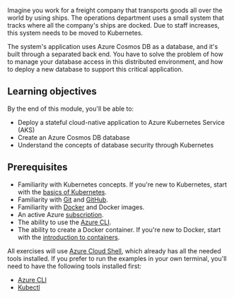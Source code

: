 Imagine you work for a freight company that transports goods all over the world by using ships. The operations department uses a small system that tracks where all the company's ships are docked. Due to staff increases, this system needs to be moved to Kubernetes.

The system's application uses Azure Cosmos DB as a database, and it's built through a separated back end. You have to solve the problem of how to manage your database access in this distributed environment, and how to deploy a new database to support this critical application.

## Learning objectives

By the end of this module, you'll be able to:

- Deploy a stateful cloud-native application to Azure Kubernetes Service (AKS)
- Create an Azure Cosmos DB database
- Understand the concepts of database security through Kubernetes

## Prerequisites

- Familiarity with Kubernetes concepts. If you're new to Kubernetes, start with the [basics of Kubernetes](https://azure.microsoft.com/topic/what-is-kubernetes).
- Familiarity with [Git](https://docs.microsoft.com/contribute/git-github-fundamentals) and [GitHub](https://github.com).
- Familiarity with [Docker](https://docker.com) and Docker images.
- An active Azure [subscription](https://azure.microsoft.com/free/services/kubernetes-service).
- The ability to use the [Azure CLI](https://docs.microsoft.com/azure/aks/kubernetes-walkthrough).
- The ability to create a Docker container. If you're new to Docker, start with the [introduction to containers](https://docs.microsoft.com/learn/modules/intro-to-containers/).

All exercises will use [Azure Cloud Shell](https://docs.microsoft.com/azure/cloud-shell/overview), which already has all the needed tools installed. If you prefer to run the examples in your own terminal, you'll need to have the following tools installed first:
- [Azure CLI](https://docs.microsoft.com/azure/aks/kubernetes-walkthrough)
- [Kubectl](https://docs.microsoft.com/azure/aks/kubernetes-walkthrough#connect-to-the-cluster)
